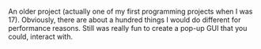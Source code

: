 An older project (actually one of my first programming projects when I was 17).
Obviously, there are about a hundred things I would do different for performance reasons. Still was really fun to create a pop-up GUI that you could, interact with.